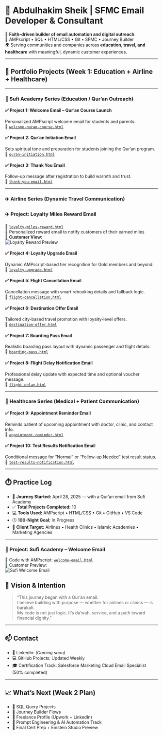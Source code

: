 # 💼 Abdulhakim Sheik | SFMC Email Developer & Consultant

🎯 **Faith-driven builder of email automation and digital outreach**  
🔧 AMPscript • SQL • HTML/CSS • Git • SFMC • Journey Builder  
🌍 Serving communities and companies across **education, travel, and healthcare** with meaningful, dynamic customer experiences.

---

## 📁 Portfolio Projects (Week 1: Education + Airline + Healthcare)

---

### 🕌 Sufi Academy Series (Education / Qur’an Outreach)

#### ✅ Project 1: Welcome Email – Qur’an Course Launch  
Personalized AMPscript welcome email for students and parents.  
📄 [`welcome-quran-course.html`](emails/sufiacademy/welcome-quran-course.html)

#### ✅ Project 2: Qur’an Initiation Email  
Sets spiritual tone and preparation for students joining the Qur’an program.  
📄 [`quran-initiation.html`](emails/sufiacademy/quran-initiation.html)

#### ✅ Project 3: Thank You Email  
Follow-up message after registration to build warmth and trust.  
📄 [`thank-you-email.html`](emails/sufiacademy/thank-you-email.html)

---

### ✈️ Airline Series (Dynamic Travel Communication)

### ✈️ Project: Loyalty Miles Reward Email  
📄 [`loyalty-miles-reward.html`](emails/airline/loyalty-miles-reward.html)  
🎯 Personalized reward email to notify customers of their earned miles  
📸 **Customer View:**  
![Loyalty Reward Preview](mockups/loyalty-miles-reward.png)


#### ✅ Project 4: Loyalty Upgrade Email  
Dynamic AMPscript-based tier recognition for Gold members and beyond.  
📄 [`loyalty-upgrade.html`](emails/airline/loyalty-upgrade.html)

#### ✅ Project 5: Flight Cancellation Email  
Cancellation message with smart rebooking details and fallback logic.  
📄 [`flight-cancellation.html`](emails/airline/flight-cancellation.html)

#### ✅ Project 6: Destination Offer Email  
Tailored city-based travel promotion with loyalty-level offers.  
📄 [`destination-offer.html`](emails/airline/destination-offer.html)

#### ✅ Project 7: Boarding Pass Email  
Realistic boarding pass layout with dynamic passenger and flight details.  
📄 [`boarding-pass.html`](emails/airline/boarding-pass.html)

#### ✅ Project 8: Flight Delay Notification Email  
Professional delay update with expected time and optional voucher message.  
📄 [`flight-delay.html`](emails/airline/flight-delay.html)

---

### 🏥 Healthcare Series (Medical + Patient Communication)

#### ✅ Project 9: Appointment Reminder Email  
Reminds patient of upcoming appointment with doctor, clinic, and contact info.  
📄 [`appointment-reminder.html`](emails/healthcare/appointment-reminder.html)

#### ✅ Project 10: Test Results Notification Email  
Conditional message for “Normal” or “Follow-up Needed” test result status.  
📄 [`test-results-notification.html`](emails/healthcare/test-results-notification.html)

---

## ⏱️ Practice Log

- 📅 **Journey Started:** April 28, 2025 — with a Qur’an email from Sufi Academy  
- ✅ **Total Projects Completed:** 10  
- 💻 **Tools Used:** AMPscript • HTML/CSS • Git • GitHub • VS Code  
- 🕒 **100-Night Goal:** In Progress  
- 💼 **Client Target:** Airlines • Health Clinics • Islamic Academies • Marketing Agencies

---
### 🕌 Project: Sufi Academy – Welcome Email  
📄 Code with AMPscript: [`welcome-email.html`](emails/sufiacademy/welcome-email.html)  
📸 Customer Preview:  
![Sufi Welcome Email](mockups/welcome-email-mockup.png)


## 🌱 Vision & Intention

> “This journey began with a Qur’an email.  
> I believe building with purpose — whether for airlines or clinics — is barakah.  
> My code is not just logic. It’s da’wah, service, and a path toward financial dignity.”

---

## 📫 Contact

- 💼 LinkedIn: *(Coming soon)*  
- 💻 GitHub Projects: Updated Weekly  
- 🎓 Certification Track: Salesforce Marketing Cloud Email Specialist (50% completed)

---

## 📈 What’s Next (Week 2 Plan)

- 🧠 SQL Query Projects  
- 🔄 Journey Builder Flows  
- 🤝 Freelance Profile (Upwork + LinkedIn)  
- 🧠 Prompt Engineering & AI Automation Track  
- 📜 Final Cert Prep + Einstein Studio Preview
